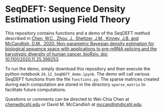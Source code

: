 # SeqDEFT: Sequence Density Estimation using Field Theory
This repository contains functions and a demo of the SeqDEFT method described in [Chen, W.C., Zhou, J., Sheltzer, J.M., Kinney, J.B. and McCandlish, D.M.,
2020. Non-parametric Bayesian density estimation for biological sequence space with applications to pre-mRNA splicing and the karyotypic diversity of human cancer. bioRxiv. doi: 10.1101/2020.11.25.399253](https://doi.org/10.1101/2020.11.25.399253).

To run the demo, simply download this repository and then execute the python notebook `20.12_SeqDEFT_demo.ipynb`. The demo will call various SeqDEFT functions from
the file `functions.py`. The sparse matrices created during each computation are stored in the directory `sparse_matrix` to facilitate future computations.

Questions or comments can be directed to Wei-Chia Chen at chenw@cshl.edu or David M. McCandlish at mccandlish@cshl.edu.
